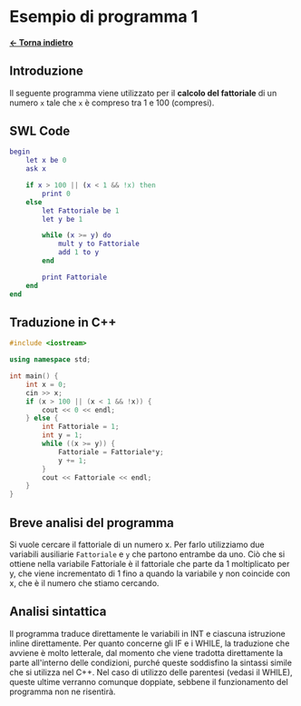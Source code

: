 # Esempio di programma 1

#### [← Torna indietro](./)

## Introduzione

Il seguente programma viene utilizzato per il **calcolo del fattoriale** di un numero `x` tale che `x` è compreso tra 1 e 100 (compresi).

## SWL Code

```matlab
begin 
	let x be 0
	ask x

	if x > 100 || (x < 1 && !x) then 
		print 0
	else
		let Fattoriale be 1
		let y be 1

		while (x >= y) do
			mult y to Fattoriale 
			add 1 to y
		end

		print Fattoriale
	end
end
```

## Traduzione in C++
```cpp
#include <iostream>

using namespace std;

int main() {
    int x = 0;
    cin >> x;
    if (x > 100 || (x < 1 && !x)) {
        cout << 0 << endl;
    } else {
        int Fattoriale = 1;
        int y = 1;
        while ((x >= y)) {
            Fattoriale = Fattoriale*y;
            y += 1;
        }
        cout << Fattoriale << endl;
    }
}
```

## Breve analisi del programma

Si vuole cercare il fattoriale di un numero x. Per farlo utilizziamo due variabili ausiliarie `Fattoriale` e `y` che
partono entrambe da uno. Ciò che si ottiene nella variabile Fattoriale è il fattoriale che parte da 1 moltiplicato per y, 
che viene incrementato di 1 fino a quando la variabile y non coincide con x, che è il numero che stiamo cercando.

## Analisi sintattica

Il programma traduce direttamente le variabili in INT e ciascuna istruzione inline direttamente. Per quanto concerne gli IF e
i WHILE, la traduzione che avviene è molto letterale, dal momento che viene tradotta direttamente la parte all'interno delle condizioni, 
purché queste soddisfino la sintassi simile che si utilizza nel C++.
Nel caso di utilizzo delle parentesi (vedasi il WHILE), queste ultime verranno comunque doppiate, sebbene il funzionamento del programma non ne risentirà. 
